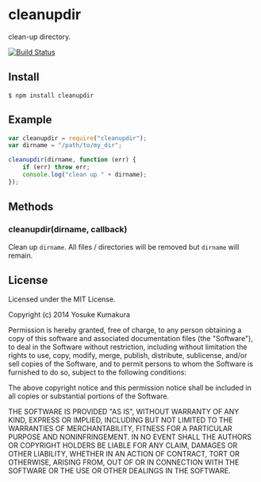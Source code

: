 cleanupdir
===========

clean-up directory.

[![Build Status](https://travis-ci.org/kumatch/cleanupdir.png?branch=master)](https://travis-ci.org/kumatch/cleanupdir)


Install
--------

    $ npm install cleanupdir


Example
--------

```javascript
var cleanupdir = require("cleanupdir");
var dirname = "/path/to/my_dir";

cleanupdir(dirname, function (err) {
    if (err) throw err;
    console.log("clean up " + dirname);
});
```

Methods
-------

### cleanupdir(dirname, callback)

Clean up `dirname`. All files / directories will be removed but `dirname` will remain.


License
--------

Licensed under the MIT License.

Copyright (c) 2014 Yosuke Kumakura

Permission is hereby granted, free of charge, to any person
obtaining a copy of this software and associated documentation
files (the "Software"), to deal in the Software without
restriction, including without limitation the rights to use,
copy, modify, merge, publish, distribute, sublicense, and/or sell
copies of the Software, and to permit persons to whom the
Software is furnished to do so, subject to the following
conditions:

The above copyright notice and this permission notice shall be
included in all copies or substantial portions of the Software.

THE SOFTWARE IS PROVIDED "AS IS", WITHOUT WARRANTY OF ANY KIND,
EXPRESS OR IMPLIED, INCLUDING BUT NOT LIMITED TO THE WARRANTIES
OF MERCHANTABILITY, FITNESS FOR A PARTICULAR PURPOSE AND
NONINFRINGEMENT. IN NO EVENT SHALL THE AUTHORS OR COPYRIGHT
HOLDERS BE LIABLE FOR ANY CLAIM, DAMAGES OR OTHER LIABILITY,
WHETHER IN AN ACTION OF CONTRACT, TORT OR OTHERWISE, ARISING
FROM, OUT OF OR IN CONNECTION WITH THE SOFTWARE OR THE USE OR
OTHER DEALINGS IN THE SOFTWARE.
